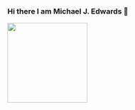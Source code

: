 ### Hi there I am Michael J. Edwards 👋

<img height="180em" src="https://github-readme-stats.vercel.app/api?username=mjedwards&show_icons=true&hide_border=true&&count_private=true&include_all_commits=true" />

<!--
**mjedwards/mjedwards** is a ✨ _special_ ✨ repository because its `README.md` (this file) appears on your GitHub profile.

Here are some ideas to get you started:

- 🔭 I’m currently working on ...
- 🌱 I’m currently learning ...
- 👯 I’m looking to collaborate on ...
- 🤔 I’m looking for help with ...
- 💬 Ask me about ...
- 📫 How to reach me: ...
- 😄 Pronouns: ...
- ⚡ Fun fact: ...
-->
